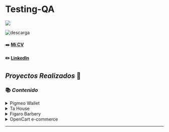 
<h1 align="left">Testing-QA</h3>

<p align="left">
  <a href="https://skillicons.dev">
    <img src="https://skillicons.dev/icons?i=html,js,css,mysql,react,vscode,figma,docker,selenium" />
  </a>
</p>


![descarga](https://user-images.githubusercontent.com/86979361/187540414-5f58deaa-2201-456a-b358-d3d37be24dfb.jpg)

#### ✒️ [Mi CV](./Docs/cv_maxibarbosa_en.pdf)

#### ✏️ [LinkedIn](https://www.linkedin.com/in/maxi-barbosa/)

## <em>Proyectos Realizados</em> 📒

### 📚 <em>Contenido</em>

<details><summary>Pigmeo Wallet</summary>
<p align="left">
  
- [Deploy version Mobile | pigmeo-app.netlify.app](https://pigmeo-app.netlify.app/)
- [Testing Docs](https://docs.google.com/spreadsheets/d/1-Ge_utFt7pmLCH6jQiVcPtutyufL6ym18Rn6FHfFios/edit#gid=549048910)  
- [GitHub Action](https://github.com/No-Country/s8-14-t-mern/actions)
- [Repositorio del proyecto](https://github.com/No-Country/s8-14-t-mern)
> App Desarrollada en la comunidad no-country trabajando con equipos algiles y metodologías scrum. Mi rol en el team s8-14-t-mern fue el de Tester Qa. El proyecto realizado es sobre una billetera virtual para realizar transferencias de dinero entre cuentas y recrgas de tarjetas virtuales de distitnas compañias como Personal, Claro, Sube.
> Actualmente cuenta con 1 version prototipo  
</details>

<details><summary>Ta House</summary>
<p align="left">
  
- [Deploy version Mobile]() 
- [Testing Docs](https://docs.google.com/document/d/1dUFPsR8bqabMhBHuJoDZJEjY0QTFLXMIijpkcEeTWhU/edit)
- [HTML Report](https://tahouse-casa.github.io/tahouse-testing/docs/downloads/inicio.html) 
- [GitHub Action](https://github.com/tahouse-casa/tahouse-testing/actions)
- [Diseño en Figma](https://www.figma.com/file/4kdfz5xOv0xe6VTIXFJmhT/TaHouse---Proyecto-Inmobiliario-1?node-id=1517%3A19288&t=5agVYS2iIg3MqEon-1)
- [Backlog en Trello](https://trello.com/b/UwFdep98/idea-5)
- [Repositorio del Proyecto](https://github.com/tahouse-casa)
> Es un proyecto web que corresponde a la Idea 5 de la plataforma iDForIdeas y consta en el desarrollo de una Inmobiliaria en donde se puede vender, comprar y alquilar cualquier propiedad. Mis Roles dentro del proyecto son el de PO y Tester, junto con el equipo trabajamos con la metodoliga Scrum.
</details>

<details><summary>Figaro Barbery</summary>
<p align="left">
  
- [Testing Docs](https://docs.google.com/document/d/14fFwkLiMYYjrQySJ5P38QwySV3kIlFLiNcXz93yc4lk/edit)
- [Github Action](https://github.com/MaxiBarbo/Barbery-App/actions)
- [Diseño en Figma](https://www.figma.com/file/y2FdStiQaM8LIcS0HzgQzE/Figaro?node-id=0-1&t=CvzvX21fUPUwBZUh-0)
- [Backlog en Trello](https://trello.com/w/nocountryc101/home)
- [Repositorio del Proyecto](https://github.com/No-Country/c10-34-t-mern.git)
> Es un proyecto libre realizado con la comunidad No-Country, la app web permite la gestion de turnos y obtencion de productos de la barberia, donde se trabajo con un equipo auto-organizado con metodologia scrum
</details>

<details><summary>OpenCart e-commerce</summary>
<p align="left">
  
- [App Web](https://demo.opencart.com/index.php?route=common/home&language=en-gb) 
- [Google Docs](https://docs.google.com/document/d/1wHuhAc_iFKuRAs7inDK3Yd8zvfQRqdvXMmIfyyX36bo/edit)  
> Testing realizado con fines prácticos y mejora en la búsqueda de bugs y/o defectos en apps web, donde fue expuesto como entrega para un proyecto final de un curso de Testing QA realizado en CoderHouse  
</details>
 
---
